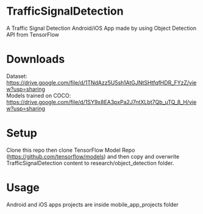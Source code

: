 # TrafficSignalDetection
A Traffic Signal Detection Android/iOS App made by using Object Detection API from TensorFlow
# Downloads
Dataset: https://drive.google.com/file/d/1TNdAzz5U5sh1AtGJNtSHtfqfHDR_FYzZ/view?usp=sharing<br>
Models trained on COCO: https://drive.google.com/file/d/1SY9x8EA3pxPa2J7ntXLbt7Qb_uTQ_8_H/view?usp=sharing
# Setup
Clone this repo then clone TensorFlow Model Repo (https://github.com/tensorflow/models) and then copy and overwrite TrafficSignalDetection content to research/object_detection folder.
# Usage 
Android and iOS apps projects are inside mobile_app_projects folder
